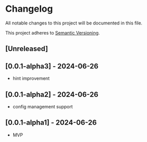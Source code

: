 # Changelog

All notable changes to this project will be documented in this file.

This project adheres to [Semantic Versioning](https://semver.org).

<!--
Note: In this file, do not use the hard wrap in the middle of a sentence for compatibility with GitHub comment style markdown rendering.
-->

## [Unreleased]
## [0.0.1-alpha3] - 2024-06-26

- hint improvement

## [0.0.1-alpha2] - 2024-06-26

- config management support

## [0.0.1-alpha1] - 2024-06-26

- MVP
